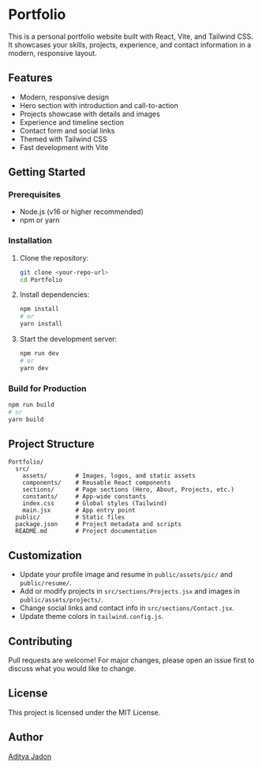 # Portfolio

This is a personal portfolio website built with React, Vite, and Tailwind CSS. It showcases your skills, projects, experience, and contact information in a modern, responsive layout.

## Features
- Modern, responsive design
- Hero section with introduction and call-to-action
- Projects showcase with details and images
- Experience and timeline section
- Contact form and social links
- Themed with Tailwind CSS
- Fast development with Vite

## Getting Started

### Prerequisites
- Node.js (v16 or higher recommended)
- npm or yarn

### Installation
1. Clone the repository:
   ```sh
   git clone <your-repo-url>
   cd Portfolio
   ```
2. Install dependencies:
   ```sh
   npm install
   # or
   yarn install
   ```
3. Start the development server:
   ```sh
   npm run dev
   # or
   yarn dev
   ```

### Build for Production
```sh
npm run build
# or
yarn build
```

## Project Structure
```
Portfolio/
  src/
    assets/        # Images, logos, and static assets
    components/    # Reusable React components
    sections/      # Page sections (Hero, About, Projects, etc.)
    constants/     # App-wide constants
    index.css      # Global styles (Tailwind)
    main.jsx       # App entry point
  public/          # Static files
  package.json     # Project metadata and scripts
  README.md        # Project documentation
```

## Customization
- Update your profile image and resume in `public/assets/pic/` and `public/resume/`.
- Add or modify projects in `src/sections/Projects.jsx` and images in `public/assets/projects/`.
- Change social links and contact info in `src/sections/Contact.jsx`.
- Update theme colors in `tailwind.config.js`.

## Contributing
Pull requests are welcome! For major changes, please open an issue first to discuss what you would like to change.

## License
This project is licensed under the MIT License.

## Author
[Aditya Jadon](https://aaditya-jadon.vercel.app/)
